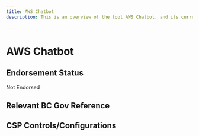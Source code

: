 ```yaml
---
title: AWS Chatbot
description: This is an overview of the tool AWS Chatbot, and its current status  within BC Gov.

---
```

<!---
Note: this is a generated file.  You should not edit it directly.  Please check https://github.com/bcgov/cloud-pathfinder for details.
-->
# AWS Chatbot



## Endorsement Status
Not Endorsed

## Relevant BC Gov Reference


## CSP Controls/Configurations
